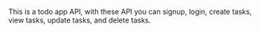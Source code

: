 This is a todo app API, with these API you can signup, login, create tasks, view tasks, update tasks, and delete tasks.

